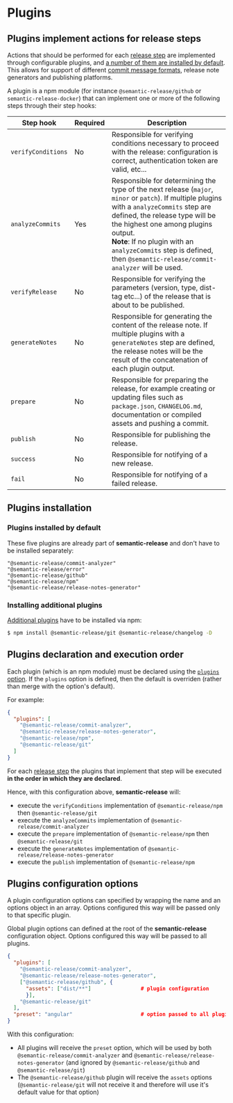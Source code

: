 # Plugins

## Plugins implement actions for release steps

Actions that should be performed for each [release step](../../README.md#release-steps) are implemented through configurable plugins, and [a number of them are installed by default](#plugins-installed-by-default). This allows for support of different [commit message formats](../../README.md#commit-message-format), release note generators and publishing platforms.

A plugin is a npm module (for instance `@semantic-release/github` or `semantic-release-docker`) that can implement one or more of the following steps through their step hooks:

| Step hook          | Required | Description                                                                                                                                                                                                          |
|--------------------|----------|----------------------------------------------------------------------------------------------------------------------------------------------------------------------------------------------------------------------|
| `verifyConditions` | No       | Responsible for verifying conditions necessary to proceed with the release: configuration is correct, authentication token are valid, etc...                                                                         |
| `analyzeCommits`   | Yes      | Responsible for determining the type of the next release (`major`, `minor` or `patch`). If multiple plugins with a `analyzeCommits` step are defined, the release type will be the highest one among plugins output. <br> **Note**: If no plugin with an `analyzeCommits` step is defined, then `@semantic-release/commit-analyzer` will be used.|
| `verifyRelease`    | No       | Responsible for verifying the parameters (version, type, dist-tag etc...) of the release that is about to be published.                                                                                              |
| `generateNotes`    | No       | Responsible for generating the content of the release note. If multiple plugins with a `generateNotes` step are defined, the release notes will be the result of the concatenation of each plugin output.            |
| `prepare`          | No       | Responsible for preparing the release, for example creating or updating files such as `package.json`, `CHANGELOG.md`, documentation or compiled assets and pushing a commit.                                         |
| `publish`          | No       | Responsible for publishing the release.                                                                                                                                                                              |
| `success`          | No       | Responsible for notifying of a new release.                                                                                                                                                                          |
| `fail`             | No       | Responsible for notifying of a failed release.                                                                                                                                                                       |

## Plugins installation

### Plugins installed by default

These five plugins are already part of **semantic-release** and don't have to be installed separately:
```
"@semantic-release/commit-analyzer"	
"@semantic-release/error"	
"@semantic-release/github"	
"@semantic-release/npm"	
"@semantic-release/release-notes-generator"
```

### Installing additional plugins

[Additional plugins](../02-extending/plugins-list.md) have to be installed via npm:

```bash
$ npm install @semantic-release/git @semantic-release/changelog -D
```

## Plugins declaration and execution order

Each plugin (which is an npm module) must be declared using the [`plugins` option](./configuration.md#plugins). If the `plugins` option is defined, then the default is overriden (rather than merge with the option's default).

For example:
```json
{
  "plugins": [
    "@semantic-release/commit-analyzer",
    "@semantic-release/release-notes-generator",
    "@semantic-release/npm",
    "@semantic-release/git"
  ]
}
```

For each [release step](../../README.md#release-steps) the plugins that implement that step will be executed **in the order in which they are declared**.

Hence, with this configuration above, **semantic-release** will:
- execute the `verifyConditions` implementation of `@semantic-release/npm` then `@semantic-release/git`
- execute the `analyzeCommits` implementation of `@semantic-release/commit-analyzer`
- execute the `prepare` implementation of `@semantic-release/npm` then `@semantic-release/git`
- execute the `generateNotes` implementation of `@semantic-release/release-notes-generator`
- execute the `publish` implementation of `@semantic-release/npm`

## Plugins configuration options

A plugin configuration options can specified by wrapping the name and an options object in an array. Options configured this way will be passed only to that specific plugin.

Global plugin options can defined at the root of the **semantic-release** configuration object. Options configured this way will be passed to all plugins.

```json
{
  "plugins": [
    "@semantic-release/commit-analyzer",
    "@semantic-release/release-notes-generator",
    ["@semantic-release/github", {
      "assets": ["dist/**"]                # plugin configuration
      }],
    "@semantic-release/git"
  ],
  "preset": "angular"                      # option passed to all plugins
}
```

With this configuration:
- All plugins will receive the `preset` option, which will be used by both `@semantic-release/commit-analyzer` and `@semantic-release/release-notes-generator` (and ignored by `@semantic-release/github` and `@semantic-release/git`)
- The `@semantic-release/github` plugin will receive the `assets` options (`@semantic-release/git` will not receive it and therefore will use it's default value for that option)
